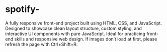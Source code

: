 # spotify-
A fully responsive front-end project built using HTML, CSS, and JavaScript. Designed to showcase clean layout structure, custom styling, and interactive UI components with pure JavaScript. Ideal for practicing front-end skills and responsive web design.
If images don’t load at first, please refresh the page with Ctrl+Shift+R.
